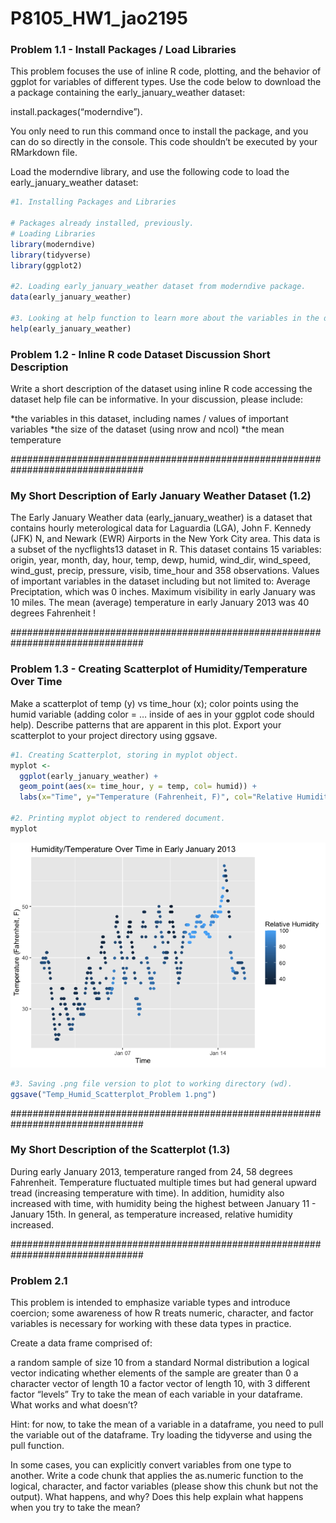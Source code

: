 P8105_HW1_jao2195
================

### Problem 1.1 - Install Packages / Load Libraries

This problem focuses the use of inline R code, plotting, and the
behavior of ggplot for variables of different types. Use the code below
to download the a package containing the early_january_weather dataset:

install.packages(“moderndive”).

You only need to run this command once to install the package, and you
can do so directly in the console. This code shouldn’t be executed by
your RMarkdown file.

Load the moderndive library, and use the following code to load the
early_january_weather dataset:

``` r
#1. Installing Packages and Libraries 

# Packages already installed, previously. 
# Loading Libraries
library(moderndive)
library(tidyverse)
library(ggplot2)

#2. Loading early_january_weather dataset from moderndive package.
data(early_january_weather)

#3. Looking at help function to learn more about the variables in the dataset. 
help(early_january_weather)
```

### Problem 1.2 - Inline R code Dataset Discussion Short Description

Write a short description of the dataset using inline R code accessing
the dataset help file can be informative. In your discussion, please
include:

*the variables in this dataset, including names / values of important
variables *the size of the dataset (using nrow and ncol) \*the mean
temperature

################################################################################ 

### My Short Description of Early January Weather Dataset (1.2)

The Early January Weather data (early_january_weather) is a dataset that
contains hourly meterological data for Laguardia (LGA), John F. Kennedy
(JFK) N, and Newark (EWR) Airports in the New York City area. This data
is a subset of the nycflights13 dataset in R. This dataset contains 15
variables: origin, year, month, day, hour, temp, dewp, humid, wind_dir,
wind_speed, wind_gust, precip, pressure, visib, time_hour and 358
observations. Values of important variables in the dataset including but
not limited to: Average Preciptation, which was 0 inches. Maximum
visibility in early January was 10 miles. The mean (average) temperature
in early January 2013 was 40 degrees Fahrenheit !

################################################################################ 

### Problem 1.3 - Creating Scatterplot of Humidity/Temperature Over Time

Make a scatterplot of temp (y) vs time_hour (x); color points using the
humid variable (adding color = … inside of aes in your ggplot code
should help). Describe patterns that are apparent in this plot. Export
your scatterplot to your project directory using ggsave.

``` r
#1. Creating Scatterplot, storing in myplot object.
myplot <-
  ggplot(early_january_weather) + 
  geom_point(aes(x= time_hour, y = temp, col= humid)) + 
  labs(x="Time", y="Temperature (Fahrenheit, F)", col="Relative Humidity", title="Humidity/Temperature Over Time in Early January 2013 ") 

#2. Printing myplot object to rendered document.
myplot
```

![](P8105_HW1_jao2195_files/figure-gfm/unnamed-chunk-2-1.png)<!-- -->

``` r
#3. Saving .png file version to plot to working directory (wd).
ggsave("Temp_Humid_Scatterplot_Problem 1.png") 
```

################################################################################ 

### My Short Description of the Scatterplot (1.3)

During early January 2013, temperature ranged from 24, 58 degrees
Fahrenheit. Temperature fluctuated multiple times but had general upward
tread (increasing temperature with time). In addition, humidity also
increased with time, with humidity being the highest between January
11 - January 15th. In general, as temperature increased, relative
humidity increased.

################################################################################ 

### Problem 2.1

This problem is intended to emphasize variable types and introduce
coercion; some awareness of how R treats numeric, character, and factor
variables is necessary for working with these data types in practice.

Create a data frame comprised of:

a random sample of size 10 from a standard Normal distribution a logical
vector indicating whether elements of the sample are greater than 0 a
character vector of length 10 a factor vector of length 10, with 3
different factor “levels” Try to take the mean of each variable in your
dataframe. What works and what doesn’t?

Hint: for now, to take the mean of a variable in a dataframe, you need
to pull the variable out of the dataframe. Try loading the tidyverse and
using the pull function.

In some cases, you can explicitly convert variables from one type to
another. Write a code chunk that applies the as.numeric function to the
logical, character, and factor variables (please show this chunk but not
the output). What happens, and why? Does this help explain what happens
when you try to take the mean?
